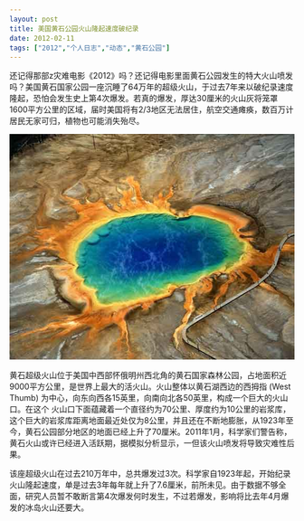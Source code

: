 ```yaml
---
layout: post
title: 美国黄石公园火山隆起速度破纪录		
date: 2012-02-11
tags: ["2012","个人日志","动态","黄石公园"]
---
```


还记得那部z灾难电影《2012》吗？还记得电影里面黄石公园发生的特大火山喷发吗？美国黄石国家公园一座沉睡了64万年的超级火山，于过去7年来以破纪录速度隆起，恐怕会发生史上第4次爆发。若真的爆发，厚达30厘米的火山灰将笼罩1600平方公里的区域，届时美国将有2/3地区无法居住，航空交通瘫痪，数百万计居民无家可归，植物也可能消失殆尽。

<a href="http://www.saqqdy.com/news/the-yellowstone-volcano-uplift-speed-to-break-the-record/attachment/huangshigongyuan" rel="attachment wp-att-599"><img class="alignnone size-full wp-image-599" title="huangshigongyuan" src="huangshigongyuan.jpg" alt="" width="550" height="399" /></a>

黄石超级火山位于美国中西部怀俄明州西北角的黄石国家森林公园，占地面积近9000平方公里，是世界上最大的活火山。火山整体以黄石湖西边的西拇指 (West Thumb) 为中心，向东向西各15英里，向南向北各50英里，构成一个巨大的火山口。在这个 火山口下面蕴藏着一个直径约为70公里、厚度约为10公里的岩浆库，这个巨大的岩浆库距离地面最近处仅为8公里，并且还在不断地膨胀，从1923年至今，黄石公园部分地区的地面已经上升了70厘米。2011年1月，科学家们警告称，黄石火山或许已经进入活跃期，据模拟分析显示，一但该火山喷发将导致灾难性后果。

该座超级火山在过去210万年中，总共爆发过3次。科学家自1923年起，开始纪录火山隆起速度，单是过去3年每年就上升了7.6厘米，前所未见。由于数据不够全面，研究人员暂不敢断言第4次爆发何时发生，不过若爆发，影响将比去年4月爆发的冰岛火山还要大。		